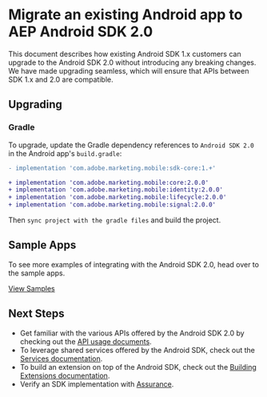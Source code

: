 # Migrate an existing Android app to AEP Android SDK 2.0

This document describes how existing Android SDK 1.x customers can upgrade to the Android SDK 2.0 without introducing any breaking changes. We have made upgrading seamless, which will ensure that APIs between SDK 1.x and 2.0 are compatible.

## Upgrading

### Gradle

To upgrade, update the Gradle dependency references to `Android SDK 2.0` in the Android app's `build.gradle`:

```diff
- implementation 'com.adobe.marketing.mobile:sdk-core:1.+'

+ implementation 'com.adobe.marketing.mobile:core:2.0.0'
+ implementation 'com.adobe.marketing.mobile:identity:2.0.0'
+ implementation 'com.adobe.marketing.mobile:lifecycle:2.0.0'
+ implementation 'com.adobe.marketing.mobile:signal:2.0.0'
```

Then `sync project with the gradle files` and build the project.

## Sample Apps

To see more examples of integrating with the Android SDK 2.0, head over to the sample apps.

[View Samples](https://github.com/adobe/aepsdk-sample-app-android)

## Next Steps

- Get familiar with the various APIs offered by the Android SDK 2.0 by checking out the [API usage documents](../Usage/README.md).
- To leverage shared services offered by the Android SDK, check out the [Services documentation](../Services/README.md).
- To build an extension on top of the Android SDK, check out the [Building Extensions documentation](../EventHub/BuildingExtensions.md).
- Verify an SDK implementation with [Assurance](../Debugging.md).
